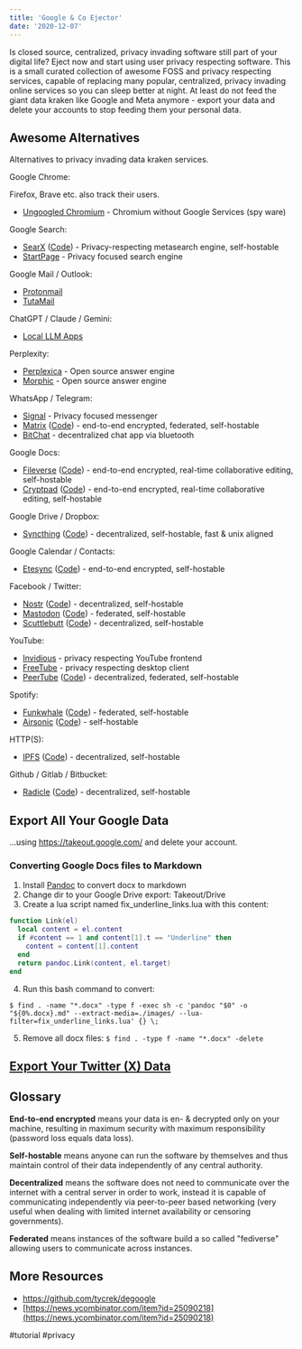 ```yaml
---
title: 'Google & Co Ejector'
date: '2020-12-07'
---
```

Is closed source, centralized, privacy invading software still part of your digital life? Eject now and start using user privacy respecting software. This is a small curated collection of awesome FOSS and privacy respecting services, capable of replacing many popular, centralized, privacy invading online services so you can sleep better at night. At least do not feed the giant data kraken like Google and Meta anymore - export your data and delete your accounts to stop feeding them your personal data.

## Awesome Alternatives

Alternatives to privacy invading data kraken services.

Google Chrome:

Firefox, Brave etc. also track their users.

- [Ungoogled Chromium](https://github.com/ungoogled-software/ungoogled-chromium) - Chromium without Google Services (spy ware)

Google Search:

- [SearX](https://searx.si/) ([Code](https://github.com/searx/searx)) - Privacy-respecting metasearch engine, self-hostable
- [StartPage](https://www.startpage.com/) - Privacy focused search engine

Google Mail / Outlook:

- [Protonmail](https://proton.me/mail)
- [TutaMail](https://tuta.com/)

ChatGPT / Claude / Gemini:

- [Local LLM Apps](https://seanpedersen.github.io/posts/local-ai-chat-apps)

Perplexity:

- [Perplexica](https://github.com/ItzCrazyKns/Perplexica) - Open source answer engine
- [Morphic](https://github.com/miurla/morphic) - Open source answer engine

WhatsApp / Telegram:

- [Signal](https://signal.org/) - Privacy focused messenger
- [Matrix](https://matrix.org/) ([Code](https://github.com/matrix-org/synapse)) - end-to-end encrypted, federated, self-hostable
- [BitChat](https://bitchat.free/) - decentralized chat app via bluetooth

Google Docs:

- [Fileverse](https://docs.fileverse.io/) ([Code](https://github.com/fileverse/fileverse-ddoc)) - end-to-end encrypted, real-time collaborative editing, self-hostable
- [Cryptpad](https://cryptpad.fr/) ([Code](https://github.com/xwiki-labs/cryptpad)) - end-to-end encrypted, real-time collaborative editing, self-hostable

Google Drive / Dropbox:

- [Syncthing](https://syncthing.net/) ([Code](https://github.com/syncthing/syncthing)) - decentralized, self-hostable, fast & unix aligned

Google Calendar / Contacts:

- [Etesync](https://www.etesync.com/) ([Code](https://github.com/etesync/server)) - end-to-end encrypted, self-hostable

Facebook / Twitter:

- [Nostr](https://nostr.com/) ([Code](https://github.com/nostr-protocol/nostr)) - decentralized, self-hostable
- [Mastodon](https://joinmastodon.org/) ([Code](https://github.com/tootsuite/mastodon)) - federated, self-hostable
- [Scuttlebutt](https://scuttlebutt.nz/) ([Code](https://github.com/ssbc/ssb-server)) - decentralized, self-hostable

YouTube:

- [Invidious](https://invidious.io/) - privacy respecting YouTube frontend
- [FreeTube](https://github.com/FreeTubeApp/FreeTube) - privacy respecting desktop client
- [PeerTube](https://joinpeertube.org/) ([Code](https://github.com/Chocobozzz/PeerTube)) - decentralized, federated, self-hostable

Spotify:

- [Funkwhale](https://funkwhale.audio/) ([Code](https://dev.funkwhale.audio/funkwhale/funkwhale)) - federated, self-hostable
- [Airsonic](https://airsonic.github.io/) ([Code](https://github.com/airsonic/airsonic)) - self-hostable

HTTP(S):

- [IPFS](https://ipfs.io/) ([Code](https://github.com/ipfs/go-ipfs)) - decentralized, self-hostable

Github / Gitlab / Bitbucket:

- [Radicle](https://radicle.xyz/) ([Code](https://github.com/radicle-dev/radicle-upstream)) - decentralized, self-hostable

## Export All Your Google Data

...using <https://takeout.google.com/> and delete your account.

### Converting Google Docs files to Markdown

1. Install [Pandoc](https://pandoc.org/installing.html) to convert docx to markdown
2. Change dir to your Google Drive export: Takeout/Drive
3. Create a lua script named fix_underline_links.lua with this content:

```lua
function Link(el)
  local content = el.content
  if #content == 1 and content[1].t == "Underline" then
    content = content[1].content
  end
  return pandoc.Link(content, el.target)
end
```

4. Run this bash command to convert:

`$ find . -name "*.docx" -type f -exec sh -c 'pandoc "$0" -o "${0%.docx}.md" --extract-media=./images/ --lua-filter=fix_underline_links.lua' {} \;`

5. Remove all docx files: `$ find . -type f -name "*.docx" -delete`

## [Export Your Twitter (X) Data](https://seanpedersen.github.io/posts/analyze-twitter-likes)

## Glossary

**End-to-end encrypted** means your data is en- & decrypted only on your machine, resulting in maximum security with maximum responsibility (password loss equals data loss).

**Self-hostable** means anyone can run the software by themselves and thus maintain control of their data independently of any central authority.

**Decentralized** means the software does not need to communicate over the internet with a central server in order to work, instead it is capable of communicating independently via peer-to-peer based networking (very useful when dealing with limited internet availability or censoring governments).

**Federated** means instances of the software build a so called "fediverse" allowing users to communicate across instances.

## More Resources

- <https://github.com/tycrek/degoogle>
- [https://news.ycombinator.com/item?id=25090218](https://news.ycombinator.com/item?id=25090218)

#tutorial #privacy
